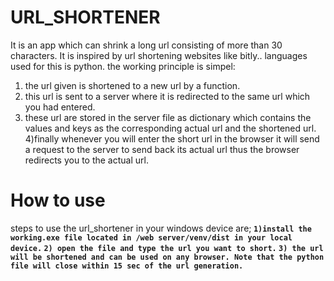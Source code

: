 # URL_SHORTENER
It is an app which can shrink a long url consisting of more than 30 characters. It is inspired by url shortening websites like bitly.. 
languages used for this is python.
the working principle is simpel:
1) the url given is shortened to a new url by a function.
2) this url is sent to a server where it is redirected to the same url which you had entered.
3) these url are stored in the server file as dictionary which contains the values and keys as the corresponding actual url and the shortened url.
4)finally whenever you will enter  the short url in the browser it will send a request to the server to send back its actual url thus the browser redirects you to the actual url.
# How to use
steps to use the url_shortener in your windows device are;<b>
 ```1)install the working.exe file located in /web server/venv/dist in your local device.```<b>
```2) open the file and type the url you want to short.```<b>
```3) the url will be shortened and can be used on any browser. Note that the python file will close within 15 sec of the url generation.```<b>


